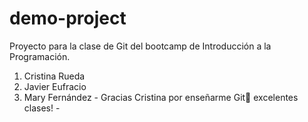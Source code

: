 # demo-project

Proyecto para la clase de Git del bootcamp de Introducción a la Programación.

1. Cristina Rueda
2. Javier Eufracio
3. Mary Fernández - Gracias Cristina por enseñarme Git💜 excelentes clases! -

